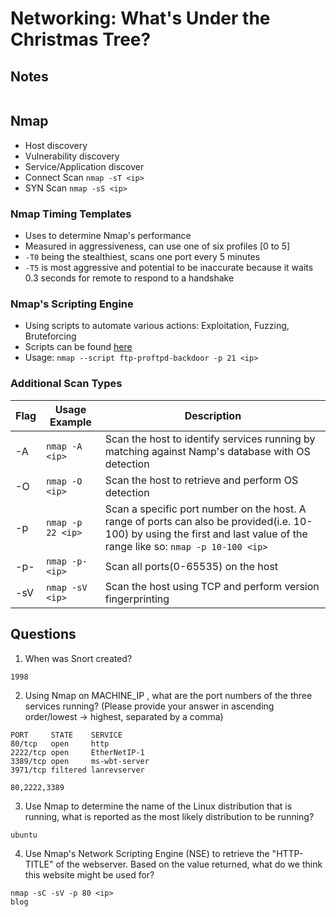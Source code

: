 # Networking: What's Under the Christmas Tree?


## Notes
```
```

## Nmap
- Host discovery
- Vulnerability discovery
- Service/Application discover
- Connect Scan `nmap -sT <ip>`
- SYN Scan `nmap -sS <ip>`

### Nmap Timing Templates
- Uses to determine Nmap's performance
- Measured in aggressiveness, can use one of six profiles [0 to 5]
- `-T0` being the stealthiest, scans one port every 5 minutes
- `-T5` is most aggressive and potential to be inaccurate because it waits 0.3 seconds for remote to respond to a handshake

### Nmap's Scripting Engine
-   Using scripts to automate various actions: Exploitation, Fuzzing, Bruteforcing
-   Scripts can be found [here](https://nmap.org/nsedoc/scripts/)
-   Usage: `nmap --script ftp-proftpd-backdoor -p 21 <ip>`

### Additional Scan Types
Flag|Usage Example|Description
----|-------------|-----------
-A|`nmap -A <ip>`|Scan the host to identify services running by matching against Namp's database with OS detection
-O|`nmap -O <ip>`|Scan the host to retrieve and perform OS detection
-p|`nmap -p 22 <ip>`|Scan a specific port number on the host. A range of ports can also be provided(i.e. 10-100) by using the first and last value of the range like so: `nmap -p 10-100 <ip>`
-p-|`nmap -p- <ip>`|Scan all ports(0-65535) on the host
-sV|`nmap -sV <ip>`|Scan the host using TCP and perform version fingerprinting

## Questions
1. When was Snort created?
```
1998
```

2. Using Nmap on MACHINE_IP , what are the port numbers of the three services running?  (Please provide your answer in ascending order/lowest -> highest, separated by a comma)
```
PORT     STATE    SERVICE
80/tcp   open     http
2222/tcp open     EtherNetIP-1
3389/tcp open     ms-wbt-server
3971/tcp filtered lanrevserver

80,2222,3389
```

3. Use Nmap to determine the name of the Linux distribution that is running, what is reported as the most likely distribution to be running?
```
ubuntu
```

4. Use Nmap's Network Scripting Engine (NSE) to retrieve the "HTTP-TITLE" of the webserver. Based on the value returned, what do we think this website might be used for?
```
nmap -sC -sV -p 80 <ip>
blog
```